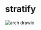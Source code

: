 # stratify
![arch drawio](https://github.com/jag-prabhakaran/stratify/assets/73809351/e6422d85-61af-47cc-bf84-bef19ee4a78b)
